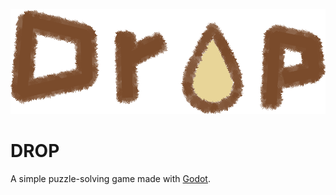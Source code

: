 ![title](project/Asset/Pic/title_main.png)
# DROP

A simple puzzle-solving game made with [Godot](https://godotengine.org/).

